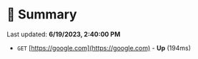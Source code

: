 # 📖 Summary
Last updated: **6/19/2023, 2:40:00 PM**

- `GET` [https://google.com](https://google.com) - **Up** (194ms)
